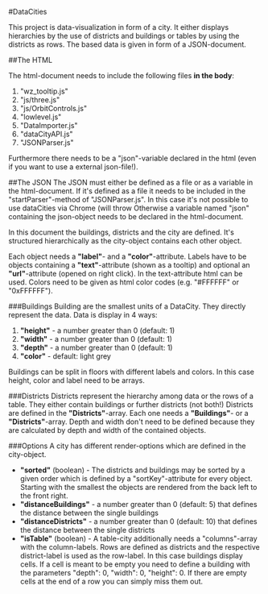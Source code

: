#DataCities

This project is data-visualization in form of a city. It either displays hierarchies by the use of districts and buildings or tables by using the districts as rows.
The based data is given in form of a JSON-document.

##The HTML

The html-document needs to include the following files **in the body**:
1. "wz_tooltip.js"
2. "js/three.js"
3. "js/OrbitControls.js"
4. "lowlevel.js"
5. "DataImporter.js"
6. "dataCityAPI.js"
7. "JSONParser.js"

Furthermore there needs to be a "json"-variable declared in the html (even if you want to use a external json-file!).

##The JSON
The JSON must either be defined as a file or as a variable in the html-document. 
If it's defined as a file it needs to be included in the "startParser"-method of "JSONParser.js". In this case it's not possible to use dataCities via Chrome (will throw 
Otherwise a variable named "json" containing the json-object needs to be declared in the html-document. 

In this document the buildings, districts and the city are defined. It's structured hierarchically as the city-object contains each other object.

Each object needs a **"label"**- and a **"color"**-attribute. 
Labels have to be objects containing a **"text"**-attribute (shown as a tooltip) and optional an **"url"**-attribute (opened on right click). In the text-attribute html can be used.
Colors need to be given as  html color codes (e.g. "#FFFFFF" or "0xFFFFFF").

###Buildings
Building are the smallest units of a DataCity. They directly represent the data.
Data is display in 4 ways:
1. **"height"** - a number greater than 0 (default: 1)
2. **"width"**  - a number greater than 0 (default: 1)
3. **"depth"**  - a number greater than 0 (default: 1)
4. **"color"**  - default: light grey

Buildings can be split in floors with different labels and colors. In this case height, color and label need to be arrays.
 
###Districts
Districts represent the hierarchy among data or the rows of a table. They either contain buildings or further districts (not both!)
Districts are defined in the **"Districts"**-array. Each one needs a **"Buildings"**- or a **"Districts"**-array.
Depth and width don't need to be defined because they are calculated by depth and width of the contained objects.

###Options
A city has different render-options which are defined in the city-object.
* **"sorted"**  (boolean) - The districts and buildings may be sorted by a given order which is defined by a "sortKey"-attribute for every object. Starting with the smallest the objects are rendered from the back left to the front right.
* **"distanceBuildings"** - a number greater than 0 (default: 5) that defines the distance between the single buildings
* **"distanceDistricts"** - a number greater than 0 (default: 10) that defines the distance between the single districts
* **"isTable"** (boolean) - A table-city additionally needs a "columns"-array with the column-labels. Rows are defined as districts and the respective district-label is used as the row-label. In this case buildings display cells. If a cell is meant to be empty you need to define a building with the parameters "depth": 0, "width": 0, "height": 0. If there are empty cells at the end of a row you can simply miss them out. 